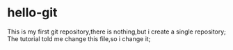 # hello-git
This is my first git repository,there is nothing,but i create a single repository;
The tutorial told me change this file,so i change it;
